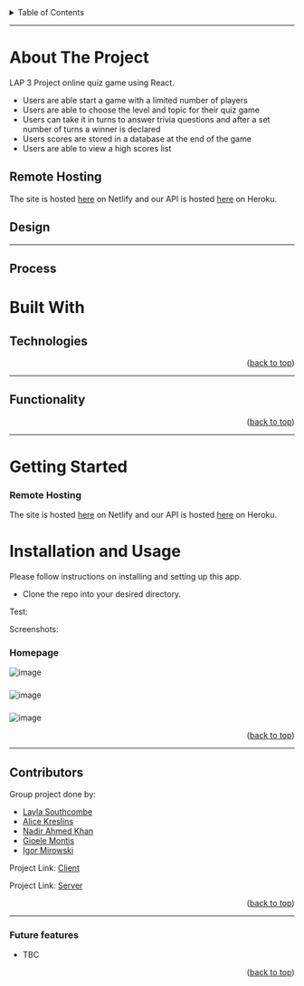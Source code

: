 <div id="top"></div>
<!-- TABLE OF CONTENTS -->
<details>
  <summary>Table of Contents</summary>
  <ol>
    <li>
      <a href="#about-the-project">About The Project</a>
      <ul>
        <li><a href="#process">Process</a></li>
      </ul>
    </li>
    <li>
       <a href="#built-with">Build With</a>
       </li>
    <li>
       <a href="#functionality">Functionality</a>
       </li>
    <li>
      <a href="#getting-started">Getting Started</a>
      <ul>
        <li><a href="#installation-and-usage">Installation and Usage</a></li>
      </ul>
    </li>
    <li><a href="#contributors">Contributors</a></li>
  </ol>
</details>


---
<!-- ABOUT THE PROJECT -->
# About The Project

LAP 3 Project online quiz game using React.

- Users are able start a game with a limited number of players
- Users are able to choose the level and topic for their quiz game
- Users can take it in turns to answer trivia questions and after a set number of turns a winner is declared
- Users scores are stored in a database at the end of the game
- Users are able to view a high scores list

## Remote Hosting
The site is hosted [here](https://red-devil-quiz.netlify.app) on Netlify
and our API is hosted [here](https://red-devils-quiz.herokuapp.com/) on Heroku.

## Design


---

## Process


<!-- BUILT WITH -->
# Built With

## Technologies




<p align="right">(<a href="#top">back to top</a>)</p>

<!-- FUCNTIONALITY -->
---
## Functionality



<p align="right">(<a href="#top">back to top</a>)</p>

---
<!-- GETTING STARTED -->
# Getting Started
### Remote Hosting

The site is hosted [here](https://openup-fp.netlify.app/) on Netlify
and our API is hosted [here](https://fierce-plateau-94232.herokuapp.com/) on Heroku.
<!-- INSTALLATION/USAGE EXAMPLES/TESTING -->
# Installation and Usage
Please follow instructions on installing and setting up this app. 


- Clone the repo into your desired directory. 
 
Test:


Screenshots:


### Homepage
![image](xxx.png)

### 
![image](xxx.png)

### 
![image](xx.png)


<p align="right">(<a href="#top">back to top</a>)</p>


---
<!-- CONTACT/CONTRIBUTORS -->
## Contributors

Group project done by: 

- <a href="https://github.com/LaylaSouthcombe">Layla Southcombe</a>
- <a href="https://github.com/alicekres">Alice Kreslins</a>
- <a href="https://github.com/Nadirkhan98">Nadir Ahmed Khan</a>
- <a href="https://github.com/Gioele-M">Gioele Montis</a>
- <a href="https://github.com/Igormirowski">Igor Mirowski</a>


Project Link: [Client](https://github.com/Gioele-M/lap3_quiz_project_client)

Project Link: [Server](https://github.com/Gioele-M/lap3_quiz_project_server)

<p align="right">(<a href="#top">back to top</a>)</p>


---

### Future features

- TBC



<p align="right">(<a href="#top">back to top</a>)</p>

